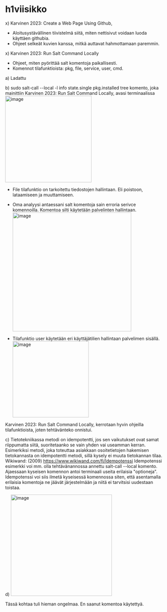 # h1viisikko
x) Karvinen 2023: Create a Web Page Using Github,
- Aloitusystävällinen tiivistelmä siitä, miten nettisivut voidaan luoda käyttäen githubia.
- Ohjeet selkeät kuvien kanssa, mitkä auttavat hahmottamaan paremmin.


x) Karvinen 2023: Run Salt Command Locally
- Ohjeet, miten pyörittää salt komentoja paikallisesti.
- Komennot tilafunktioista: pkg, file, service, user, cmd.


a) Ladattu



b)  sudo salt-call --local -l info state.single pkg.installed tree komento, joka mainittiin Karvinen 2023: Run Salt Command Locally, avasi terminaalissa <img width="276" alt="image" src="https://github.com/oskarihakamies/h1viisikko/assets/132085910/07445b7c-2cf6-409e-aa91-9ddd0ba08b79">

- File tilafunktio on tarkoitettu tiedostojen hallintaan. Eli poistoon, lataamiseen ja muuttamiseen.


- Oma analyysi antaessani salt komentoja sain erroria serivce komennoilla. Komentoa silti käytetään palvelinten hallintaan.  <img width="379" alt="image" src="https://github.com/oskarihakamies/h1viisikko/assets/132085910/5fb78bb1-a034-474f-9f2d-76c86600b08d">

- Tilafunktio user käytetään eri käyttäjätilien hallintaan palvelimen sisällä. <img width="243" alt="image" src="https://github.com/oskarihakamies/h1viisikko/assets/132085910/d91169d7-cc7d-4f21-a739-ea8a7dec6dee">

Karvinen 2023: Run Salt Command Locally, kerrotaan hyvin ohjeilla tilafunktioista, joten tehtävänteko onnistui. 





c) Tietotekniikassa metodi on idempotentti, jos sen vaikutukset ovat samat riippumatta siitä, suoritetaanko se vain yhden vai useamman kerran. Esimerkiksi metodi, joka toteuttaa asiakkaan osoitetietojen hakemisen tietokannasta on idempotentti metodi, sillä kysely ei muuta tietokannan tilaa. Wikiwand: (2009) https://www.wikiwand.com/fi/Idempotenssi Idempotenssi esimerkki voi mm. olla tehtävänannossa annettu salt-call --local komento. Ajaessaan kyseisen komennon antoi terminaali useita erilaisia "optioneja". Idempotenssi voi siis ilmetä kyseisessä komennossa siten, että asentamalla erilaisia komentoja ne jäävät järjestelmään ja niitä ei tarvitsisi uudestaan toistaa. 



d) <img width="323" alt="image" src="https://github.com/oskarihakamies/h1viisikko/assets/132085910/a62298cd-542a-4050-ac79-b23715e2b142">



Tässä kohtaa tuli hieman ongelmaa. En saanut komentoa käytettyä. 


